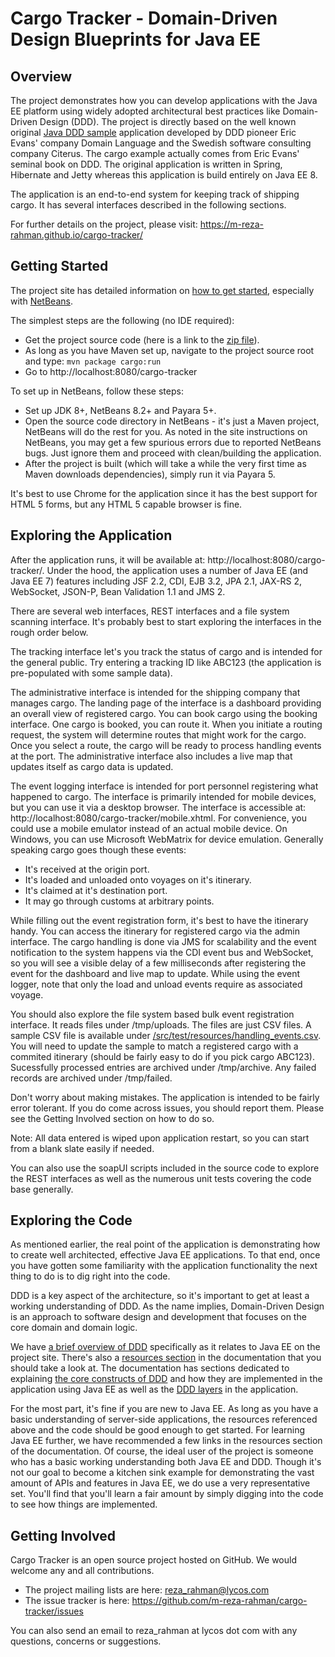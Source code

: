 Cargo Tracker - Domain-Driven Design Blueprints for Java EE
===========================================================

Overview
--------
The project demonstrates how you can develop applications with the Java EE platform using widely adopted architectural best practices like Domain-Driven Design (DDD). The project is directly based on the well known original [Java DDD sample](http://dddsample.sourceforge.net) application developed by DDD pioneer Eric Evans' company Domain Language and the Swedish 
software consulting company Citerus. The cargo example actually comes from Eric Evans' seminal book on DDD. The original application is written in Spring, Hibernate and Jetty whereas this application is build entirely on Java EE 8.

The application is an end-to-end system for keeping track of shipping cargo. It has several interfaces described in the following sections.

For further details on the project, please visit: https://m-reza-rahman.github.io/cargo-tracker/

Getting Started
---------------
The project site has detailed information on [how to get started](https://m-reza-rahman.github.io/cargo-tracker/#getstarted), especially with [NetBeans](https://java.net/projects/cargotracker/pages/NetBeans).

The simplest steps are the following (no IDE required):

* Get the project source code (here is a link to the [zip file](https://github.com/m-reza-rahman/cargo-tracker/archive/master.zip)).
* As long as you have Maven set up, navigate to the project source root and 
  type: `mvn package cargo:run`
* Go to http://localhost:8080/cargo-tracker

To set up in NetBeans, follow these steps:

* Set up JDK 8+, NetBeans 8.2+ and Payara 5+.
* Open the source code directory in NetBeans - it's just a Maven project, NetBeans will do the rest for you. As noted in the site instructions on NetBeans, you may get a few spurious errors due to reported NetBeans bugs. Just ignore them and proceed with clean/building the application.
* After the project is built (which will take a while the very first time as Maven downloads dependencies), simply run it via Payara 5.
  
It's best to use Chrome for the application since it has the best support for HTML 5 forms, but any HTML 5 capable browser is fine.

Exploring the Application
-------------------------
After the application runs, it will be available at: http://localhost:8080/cargo-tracker/. Under the hood, the application uses a 
number of Java EE (and Java EE 7) features including JSF 2.2, CDI, EJB 3.2, JPA 2.1, JAX-RS 2, WebSocket, JSON-P, Bean Validation 1.1 and JMS 2.

There are several web interfaces, REST interfaces and a file system scanning interface. It's probably best to start exploring the interfaces in the rough order below.

The tracking interface let's you track the status of cargo and is intended for the general public. Try entering a tracking ID like ABC123 (the application is pre-populated with some sample data).

The administrative interface is intended for the shipping company that manages cargo. The landing page of the interface is a dashboard providing an overall view of registered cargo. You can book cargo using the booking interface. One cargo is booked, you can route it. When you initiate a routing request, the system will determine routes that might work for the cargo. Once you select a route, the cargo will be ready to process handling events at the port. The administrative interface also includes a live map that updates itself as cargo data is updated.

The event logging interface is intended for port personnel registering what happened to cargo. The interface is primarily intended for mobile devices, but you can use it via a desktop browser. The interface is accessible at: http://localhost:8080/cargo-tracker/mobile.xhtml. For convenience, you could use a mobile emulator instead of an actual mobile device. On Windows, you can use Microsoft WebMatrix for device emulation. Generally speaking cargo goes though these events:

* It's received at the origin port.
* It's loaded and unloaded onto voyages on it's itinerary.
* It's claimed at it's destination port.
* It may go through customs at arbitrary points.

While filling out the event registration form, it's best to have the itinerary handy. You can access the itinerary for registered cargo via the admin interface. The cargo handling is done via JMS for scalability and the event notification to the system happens via the CDI event bus and WebSocket, so you will see a visible delay of a few milliseconds after registering the event for the dashboard and live map to update. While using the event logger, note that only the load and unload events require as associated voyage.

You should also explore the file system based bulk event registration interface. It reads files under /tmp/uploads. The files are just CSV files. A sample CSV file is available under [/src/test/resources/handling_events.csv](/src/test/resources/handling_events.csv). You will need to update the sample to match a registered cargo with a commited itinerary (should be fairly easy to do if you pick cargo ABC123). Sucessfully processed entries are archived under /tmp/archive. Any failed records are archived under /tmp/failed.

Don't worry about making mistakes. The application is intended to be fairly error tolerant. If you do come across issues, you should report them. Please see the Getting Involved section on how to do so.

Note: All data entered is wiped upon application restart, so you can start from a blank slate easily if needed.

You can also use the soapUI scripts included in the source code to explore the REST interfaces as well as the numerous unit tests covering the code base generally.

Exploring the Code
------------------
As mentioned earlier, the real point of the application is demonstrating how to create well architected, effective Java EE applications. To that end, once you have gotten some familiarity with the application functionality the next thing to do is to dig right into the code.

DDD is a key aspect of the architecture, so it's important to get at least a working understanding of DDD. As the name implies, Domain-Driven Design is an approach to software design and development that focuses on the core domain and domain logic.

We have [a brief overview of DDD](https://m-reza-rahman.github.io/cargo-tracker/#eeddd) specifically as it relates to Java EE on the project site. There's also a [resources section](https://java.net/projects/cargotracker/pages/Resources) in the documentation that you should take a look at. The documentation has sections dedicated to explaining [the core constructs of DDD](https://java.net/projects/cargotracker/pages/Characterization) and how they are implemented in the application using Java EE as well as the [DDD layers](https://java.net/projects/cargotracker/pages/Layers) in the application.

For the most part, it's fine if you are new to Java EE. As long as you have a basic understanding of server-side applications, the resources referenced above and the code should be good enough to get started. For learning Java EE further, we have recommended a few links in the resources section of the documentation. Of course, the ideal user of the project is someone who has a basic working 
understanding both Java EE and DDD. Though it's not our goal to become a kitchen sink example for demonstrating the vast amount of APIs and features in Java EE, we do use a very representative set. You'll find that you'll learn a fair amount by simply digging into the code to see how things are implemented.

Getting Involved
----------------
Cargo Tracker is an open source project hosted on GitHub. We would welcome any and all contributions.

* The project mailing lists are here: reza_rahman@lycos.com
* The issue tracker is here: https://github.com/m-reza-rahman/cargo-tracker/issues

You can also send an email to reza_rahman at lycos dot com with any questions, concerns or suggestions.
